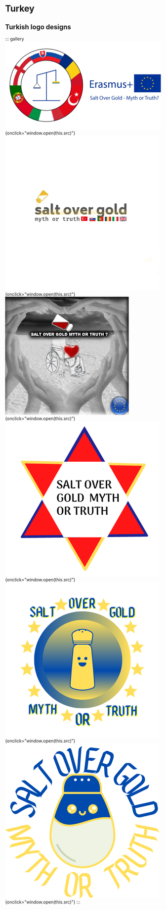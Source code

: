 # Turkey

## Turkish logo designs

::: gallery
![](1649061035512848302.png){onclick="window.open(this.src)"}
![](1649061045553623625.png){onclick="window.open(this.src)"}
![](1649061059445438423.png){onclick="window.open(this.src)"}
![](1649061073772096602.png){onclick="window.open(this.src)"}
![](1649061098285504056.png){onclick="window.open(this.src)"}
![](1649061107223303078.png){onclick="window.open(this.src)"}
:::